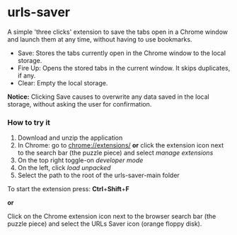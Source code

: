 # urls-saver

A simple 'three clicks' extension to save the tabs open in a Chrome window and launch them at any time, without having to use bookmarks.

* Save: Stores the tabs currently open in the Chrome window to the local storage.
* Fire Up: Opens the stored tabs in the current window. It skips duplicates, if any.
* Clear: Empty the local storage.

**Notice:** Clicking Save causes to overwrite any data saved in the local storage, without asking the user for confirmation.

### How to try it

1. Download and unzip the application
2. In Chrome: go to [chrome://extensions/](chrome://extensions/) **or** click the extension icon next to the search bar (the puzzle piece) and select *manage extensions*
3. On the top right toggle-on *developer mode*
4. On the left, click *load unpacked*
5. Select the path to the root of the urls-saver-main folder

To start the extension press: **Ctrl**+**Shift**+**F**

**or**

Click on the Chrome extension icon next to the browser search bar (the puzzle piece) and select the URLs Saver icon (orange floppy disk).
